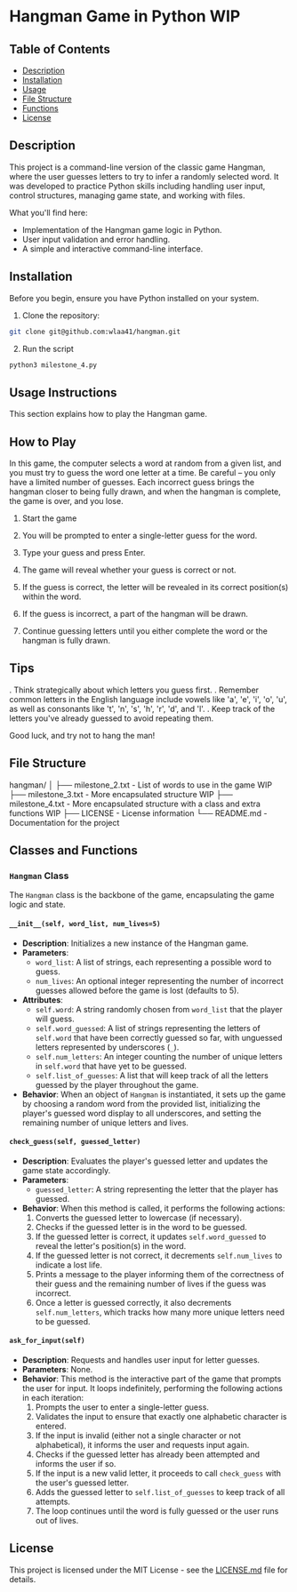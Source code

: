 # Hangman Game in Python WIP

## Table of Contents
- [Description](#description)
- [Installation](#installation)
- [Usage](#usage)
- [File Structure](#file)
- [Functions](#classes)
- [License](#license)

## Description
This project is a command-line version of the classic game Hangman, where the user guesses letters to try to infer a randomly selected word. It was developed to practice Python skills including handling user input, control structures, managing game state, and working with files.

What you'll find here:
- Implementation of the Hangman game logic in Python.
- User input validation and error handling.
- A simple and interactive command-line interface.

## Installation

Before you begin, ensure you have Python installed on your system.

1. Clone the repository:
```bash
git clone git@github.com:wlaa41/hangman.git
```
2. Run the script
```bash
python3 milestone_4.py
```


## Usage Instructions

This section explains how to play the Hangman game.

## How to Play

In this game, the computer selects a word at random from a given list, and you must try to guess the word one letter at a time. Be careful – you only have a limited number of guesses. Each incorrect guess brings the hangman closer to being fully drawn, and when the hangman is complete, the game is over, and you lose.

1. Start the game 

2. You will be prompted to enter a single-letter guess for the word.

3. Type your guess and press Enter.

4. The game will reveal whether your guess is correct or not.

5. If the guess is correct, the letter will be revealed in its correct position(s) within the word.
6. If the guess is incorrect, a part of the hangman will be drawn.
7. Continue guessing letters until you either complete the word or the hangman is fully drawn.

## Tips
. Think strategically about which letters you guess first.
. Remember common letters in the English language include vowels like 'a', 'e', 'i', 'o', 'u', as well as consonants like 't', 'n', 's', 'h', 'r', 'd', and 'l'.
. Keep track of the letters you've already guessed to avoid repeating them.

Good luck, and try not to hang the man!

## File Structure
hangman/
│
├── milestone_2.txt          - List of words to use in the game WIP
├── milestone_3.txt          - More encapsulated structure WIP
├── milestone_4.txt          - More encapsulated structure with a class and extra functions WIP
├── LICENSE            - License information
└── README.md          - Documentation for the project

## Classes and Functions

### `Hangman` Class

The `Hangman` class is the backbone of the game, encapsulating the game logic and state.

#### `__init__(self, word_list, num_lives=5)`
- **Description**: Initializes a new instance of the Hangman game.
- **Parameters**:
  - `word_list`: A list of strings, each representing a possible word to guess.
  - `num_lives`: An optional integer representing the number of incorrect guesses allowed before the game is lost (defaults to 5).
- **Attributes**:
  - `self.word`: A string randomly chosen from `word_list` that the player will guess.
  - `self.word_guessed`: A list of strings representing the letters of `self.word` that have been correctly guessed so far, with unguessed letters represented by underscores (`_`).
  - `self.num_letters`: An integer counting the number of unique letters in `self.word` that have yet to be guessed.
  - `self.list_of_guesses`: A list that will keep track of all the letters guessed by the player throughout the game.
- **Behavior**: When an object of `Hangman` is instantiated, it sets up the game by choosing a random word from the provided list, initializing the player's guessed word display to all underscores, and setting the remaining number of unique letters and lives.

#### `check_guess(self, guessed_letter)`
- **Description**: Evaluates the player's guessed letter and updates the game state accordingly.
- **Parameters**:
  - `guessed_letter`: A string representing the letter that the player has guessed.
- **Behavior**: When this method is called, it performs the following actions:
  1. Converts the guessed letter to lowercase (if necessary).
  2. Checks if the guessed letter is in the word to be guessed.
  3. If the guessed letter is correct, it updates `self.word_guessed` to reveal the letter's position(s) in the word.
  4. If the guessed letter is not correct, it decrements `self.num_lives` to indicate a lost life.
  5. Prints a message to the player informing them of the correctness of their guess and the remaining number of lives if the guess was incorrect.
  6. Once a letter is guessed correctly, it also decrements `self.num_letters`, which tracks how many more unique letters need to be guessed.

#### `ask_for_input(self)`
- **Description**: Requests and handles user input for letter guesses.
- **Parameters**: None.
- **Behavior**: This method is the interactive part of the game that prompts the user for input. It loops indefinitely, performing the following actions in each iteration:
  1. Prompts the user to enter a single-letter guess.
  2. Validates the input to ensure that exactly one alphabetic character is entered.
  3. If the input is invalid (either not a single character or not alphabetical), it informs the user and requests input again.
  4. Checks if the guessed letter has already been attempted and informs the user if so.
  5. If the input is a new valid letter, it proceeds to call `check_guess` with the user's guessed letter.
  6. Adds the guessed letter to `self.list_of_guesses` to keep track of all attempts.
  7. The loop continues until the word is fully guessed or the user runs out of lives.


## License

This project is licensed under the MIT License - see the [LICENSE.md](LICENSE) file for details.

